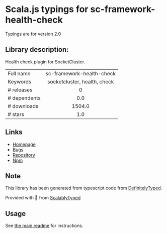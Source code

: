 
# Scala.js typings for sc-framework-health-check

Typings are for version 2.0

## Library description:
Health check plugin for SocketCluster.

|                    |                 |
| ------------------ | :-------------: |
| Full name          | sc-framework-health-check |
| Keywords           | socketcluster, health, check |
| # releases         | 0 |
| # dependents       | 0.0 |
| # downloads        | 1504.0 |
| # stars            | 1.0 |

## Links
- [Homepage](https://github.com/SocketCluster/sc-framework-health-check)
- [Bugs](https://github.com/SocketCluster/sc-framework-health-check/issues)
- [Repository](https://github.com/SocketCluster/sc-framework-health-check)
- [Npm](https://www.npmjs.com/package/sc-framework-health-check)
    


## Note
This library has been generated from typescript code from [DefinitelyTyped](https://definitelytyped.org).

Provided with :purple_heart: from [ScalablyTyped](https://github.com/oyvindberg/ScalablyTyped)

## Usage
See [the main readme](../../readme.md) for instructions.


